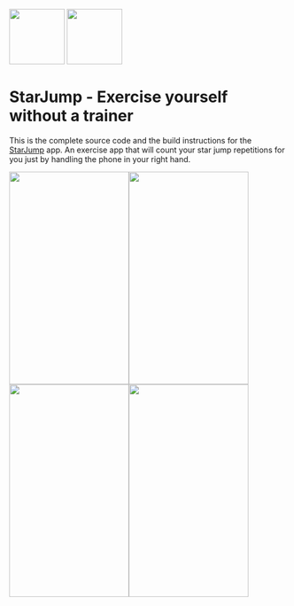 <img src="https://i.ibb.co/hMbfXVv/starjumpicon.jpg" width="100" height="100">                    <img src="https://i.ibb.co/rZxFSRB/banner.png" width="auto" height="100">

# StarJump - Exercise yourself without a trainer

This is the complete source code and the build instructions for the [StarJump](https://play.google.com/) app. An exercise app that will count your star jump repetitions for you just by handling the phone in your right hand.

<img src="https://i.ibb.co/g41W9QM/Screenshot-1585958296.png" width="216" height="384"><img src="https://i.ibb.co/0q7F2h1/Screenshot-1585958303.png" width="216" height="384"><img src="https://i.ibb.co/PFNW7qz/Screenshot-1585958308.png" width="216" height="384"><img src="https://i.ibb.co/BszRTxJ/Screenshot-1585958334.png" width="216" height="384">
